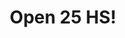 ---
title: "Open 25 HS!"
url: /ciudad-autonoma-de-buenos-aires/open-25-hs-esmeralda-2/
shop: comodidad
---